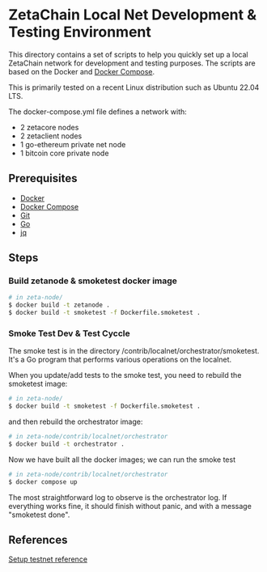 # ZetaChain Local Net Development & Testing Environment
This directory contains a set of scripts to help you quickly set up a 
local ZetaChain network for development and testing purposes. 
The scripts are based on the Docker 
and [Docker Compose](https://docs.docker.com/compose/).

This is primarily tested on a recent Linux distribution such
as Ubuntu 22.04 LTS. 

The docker-compose.yml file defines a network with:

* 2 zetacore nodes
* 2 zetaclient nodes
* 1 go-ethereum private net node
* 1 bitcoin core private node

## Prerequisites
- [Docker](https://docs.docker.com/install/)
- [Docker Compose](https://docs.docker.com/compose/install/)
- [Git](https://git-scm.com/downloads)
- [Go](https://golang.org/doc/install)
- [jq](https://stedolan.github.io/jq/download/)

## Steps

### Build zetanode & smoketest docker image
```bash
# in zeta-node/
$ docker build -t zetanode .
$ docker build -t smoketest -f Dockerfile.smoketest .
```

### Smoke Test Dev & Test Cyccle
The smoke test is in the directory /contrib/localnet/orchestrator/smoketest. 
It's a Go program that performs various operations on the localnet.

When you update/add tests to the smoke test, you need to rebuild the smoketest
image: 

```bash
# in zeta-node/
$ docker build -t smoketest -f Dockerfile.smoketest .
```

and then rebuild the orchestrator image:

```bash
# in zeta-node/contrib/localnet/orchestrator
$ docker build -t orchestrator .
```

Now we have built all the docker images; we can run the smoke test
```bash
# in zeta-node/contrib/localnet/orchestrator
$ docker compose up
```

The most straightforward log to observe is the orchestrator log.
If everything works fine, it should finish without panic, and with
a message "smoketest done". 

## References
[Setup testnet reference](https://www.notion.so/zetachain/Set-up-athens-1-like-testnet-to-test-your-PRs-ac523eb5dd5d4e73902072ab7d85fa2f)

